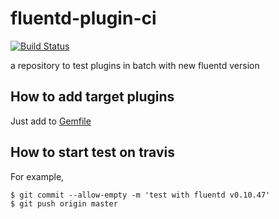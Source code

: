# fluentd-plugin-ci

[![Build Status](https://secure.travis-ci.org/sonots/fluentd-plugin-ci.png?branch=master)](http://travis-ci.org/sonots/fluentd-plugin-ci)

a repository to test plugins in batch with new fluentd version

## How to add target plugins

Just add to [Gemfile](./Gemfile)

## How to start test on travis

For example, 

```
$ git commit --allow-empty -m 'test with fluentd v0.10.47'
$ git push origin master
```
